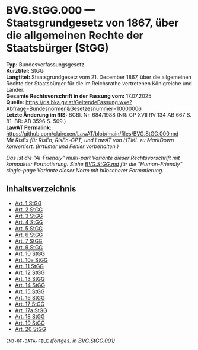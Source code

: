 # BVG.StGG.000 — Staatsgrundgesetz von 1867, über die allgemeinen Rechte der Staatsbürger (StGG)
**Typ:** Bundesverfassungsgesetz  
**Kurztitel:** StGG  
**Langtitel:** Staatsgrundgesetz vom 21. December 1867, über die allgemeinen Rechte der Staatsbürger für die im Reichsrathe vertretenen Königreiche und Länder.  
**Gesamte Rechtsvorschrift in der Fassung vom:** 17.07.2025  
**Quelle:** https://ris.bka.gv.at/GeltendeFassung.wxe?Abfrage=Bundesnormen&Gesetzesnummer=10000006  
**Letzte Änderung im RIS:** BGBl. Nr. 684/1988 (NR: GP XVII RV 134 AB 667 S. 81. BR: AB 3596 S. 509.)  
**LawAT Permalink:** https://github.com/clairexen/LawAT/blob/main/files/BVG.StGG.000.md  
*Mit RisEx für RisEn, RisEn-GPT, und LawAT von HTML zu MarkDown konvertiert. (Irrtümer und Fehler vorbehalten.)*

*Das ist die "AI-Friendly" multi-part Variante dieser Rechtsvorschrift mit kompakter Formatierung. Siehe [BVG.StGG.md](BVG.StGG.md) für die "Human-Friendly" single-page Variante dieser Norm mit hübscherer Formatierung.*

## Inhaltsverzeichnis

* [Art. 1 StGG](BVG.StGG.001.md#art-1-stgg)  
* [Art. 2 StGG](BVG.StGG.001.md#art-2-stgg)  
* [Art. 3 StGG](BVG.StGG.001.md#art-3-stgg)  
* [Art. 4 StGG](BVG.StGG.001.md#art-4-stgg)  
* [Art. 5 StGG](BVG.StGG.001.md#art-5-stgg)  
* [Art. 6 StGG](BVG.StGG.001.md#art-6-stgg)  
* [Art. 7 StGG](BVG.StGG.001.md#art-7-stgg)  
* [Art. 9 StGG](BVG.StGG.001.md#art-9-stgg)  
* [Art. 10 StGG](BVG.StGG.001.md#art-10-stgg)  
* [Art. 10a StGG](BVG.StGG.001.md#art-10a-stgg)  
* [Art. 11 StGG](BVG.StGG.001.md#art-11-stgg)  
* [Art. 12 StGG](BVG.StGG.001.md#art-12-stgg)  
* [Art. 13 StGG](BVG.StGG.001.md#art-13-stgg)  
* [Art. 14 StGG](BVG.StGG.001.md#art-14-stgg)  
* [Art. 15 StGG](BVG.StGG.001.md#art-15-stgg)  
* [Art. 16 StGG](BVG.StGG.001.md#art-16-stgg)  
* [Art. 17 StGG](BVG.StGG.001.md#art-17-stgg)  
* [Art. 17a StGG](BVG.StGG.001.md#art-17a-stgg)  
* [Art. 18 StGG](BVG.StGG.001.md#art-18-stgg)  
* [Art. 19 StGG](BVG.StGG.001.md#art-19-stgg)  
* [Art. 20 StGG](BVG.StGG.001.md#art-20-stgg)

`END-OF-DATA-FILE` *(fortges. in [BVG.StGG.001](BVG.StGG.001.md))*

